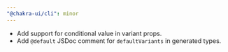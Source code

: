```yaml
---
"@chakra-ui/cli": minor
---
```


- Add support for conditional value in variant props.
- Add `@default` JSDoc comment for `defaultVariants` in generated types.
